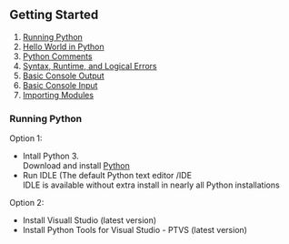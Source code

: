 <h2>Getting Started</h2>
<ol>
  <li><a href="#running-python"> Running Python </a></li>
  <li><a href="./basic.py"> Hello World in Python </a></li> 
  <li> <a href="./basic.py"> Python Comments </a></li>
  <li> <a href="./basic.py"> Syntax, Runtime, and Logical Errors </a></li>
  <li> <a href="./basic.py"> Basic Console Output </a></li>
  <li> <a href="./basic.py"> Basic Console Input </a></li>
  <li> <a href="./basic.py"> Importing Modules </a></li>
</ol>

<h3 id="running-python"> Running Python </h3>
<p>Option 1:</p>
  <ul>
    <li>Intall Python 3.</li>
    Download and install <a href="https://www.python.org/"> Python</a>
    <li>Run IDLE (The default Python text editor /IDE </li>
    IDLE is available without extra install in nearly all Python installations
  </ul>
  <p>Option 2:</p>
  <ul>
    <li>Install Visuall Studio (latest version)</li>
    <li>Install Python Tools for Visual Studio - PTVS (latest version) </li>
  </ul>


